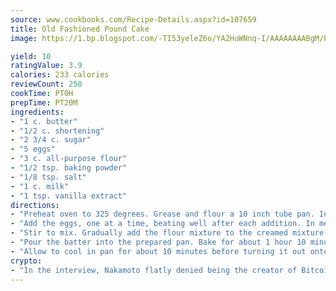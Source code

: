 ```yaml
---
source: www.cookbooks.com/Recipe-Details.aspx?id=107659
title: Old Fashioned Pound Cake
image: https://1.bp.blogspot.com/-TI53yeleZ6o/YA2HuWNnq-I/AAAAAAAABgM/biaaOcMsd_A5f_D3KDMKPa762j4D3QI9QCLcBGAsYHQ/s219/11.png

yield: 10
ratingValue: 3.9
calories: 233 calories
reviewCount: 250
cookTime: PT0H
prepTime: PT20M
ingredients:
- "1 c. butter"
- "1/2 c. shortening"
- "2 3/4 c. sugar"
- "5 eggs"
- "3 c. all-purpose flour"
- "1/2 tsp. baking powder"
- "1/8 tsp. salt"
- "1 c. milk"
- "1 tsp. vanilla extract"
directions:
- "Preheat oven to 325 degrees. Grease and flour a 10 inch tube pan. In a large mixing bowl, combine butter, shortening and sugar. Beat until creamy."
- "Add the eggs, one at a time, beating well after each addition. In medium bowl, combine flour, baking powder, and salt."
- "Stir to mix. Gradually add the flour mixture to the creamed mixture, alternately with the milk. Add the vanilla and mix well."
- "Pour the batter into the prepared pan. Bake for about 1 hour 10 minutes or until a toothpick comes out clean when inserted into center of cake."
- "Allow to cool in pan for about 10 minutes before turning it out onto a cake plate."
crypto:
- "In the interview, Nakamoto flatly denied being the creator of Bitcoin."
---
```

